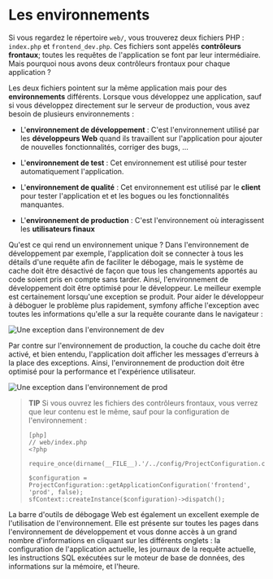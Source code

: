Les environnements
================

Si vous regardez le répertoire `web/`, vous trouverez deux fichiers PHP :
`index.php` et `frontend_dev.php`. Ces fichiers sont appelés **contrôleurs
frontaux**; toutes les requêtes de l'application se font par leur intermédiaire. Mais pourquoi
nous avons deux contrôleurs frontaux pour chaque application ?

Les deux fichiers pointent sur la même application mais pour des **environnements** différents.
Lorsque vous développez une application, sauf si vous développez directement sur le
serveur de production, vous avez besoin de plusieurs environnements :

  * L'**environnement de développement** : C'est l'environnement utilisé par les **développeurs
    Web** quand ils travaillent sur l'application pour ajouter de nouvelles fonctionnalités, corriger
    des bugs, ...

  * L'**environnement de test** : Cet environnement est utilisé pour tester automatiquement
    l'application.

  * L'**environnement de qualité** : Cet environnement est utilisé par le **client**
    pour tester l'application et et les bogues ou les fonctionnalités manquantes.

  * L'**environnement de production** : C'est l'environnement où interagissent les
    **utilisateurs finaux**

Qu'est ce qui rend un environnement unique ?  Dans l'environnement de développement par exemple,
l'application doit se connecter à tous les détails d'une requête afin de faciliter
le débogage, mais le système de cache doit être désactivé de façon que tous les changements apportés
au code soient pris en compte sans tarder. Ainsi, l'environnement de développement
doit être optimisé pour le développeur. Le meilleur exemple est certainement lorsqu'une
exception se produit. Pour aider le développeur à déboguer le problème plus rapidement, symfony
affiche l'exception avec toutes les informations qu'elle a sur la requête
courante dans le navigateur :

![Une exception dans l'environnement de dev](http://www.symfony-project.org/images/getting-started/1_4/exception_dev.png)

Par contre sur l'environnement de production, la couche du cache doit être activé, et
bien entendu, l'application doit afficher les messages d'erreurs à la place des
exceptions. Ainsi, l'environnement de production doit être optimisé pour la performance
et l'expérience utilisateur.

![Une exception dans l'environnement de prod](http://www.symfony-project.org/images/getting-started/1_4/exception_prod.png)

>**TIP**
>Si vous ouvrez les fichiers des contrôleurs frontaux, vous verrez que leur contenu est
>le même, sauf pour la configuration de l'environnement :
>
>     [php]
>     // web/index.php
>     <?php
>
>     require_once(dirname(__FILE__).'/../config/ProjectConfiguration.class.php');
>
>     $configuration = ProjectConfiguration::getApplicationConfiguration('frontend', 'prod', false);
>     sfContext::createInstance($configuration)->dispatch();

La barre d'outils de débogage Web est également un excellent exemple de l'utilisation de l'environnement. Elle
est présente sur toutes les pages dans l'environnement de développement et vous donne accès à
un grand nombre d'informations en cliquant sur les différents onglets : la configuration
de l'application actuelle, les journaux de la requête actuelle, les instructions
SQL exécutées sur le moteur de base de données, des informations sur la mémoire, et
l'heure.
